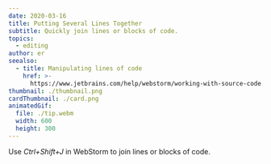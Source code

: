 ```yaml
---
date: 2020-03-16
title: Putting Several Lines Together
subtitle: Quickly join lines or blocks of code.
topics:
  - editing
author: er
seealso:
  - title: Manipulating lines of code
    href: >-
      https://www.jetbrains.com/help/webstorm/working-with-source-code.html#editor_lines_code_blocks
thumbnail: ./thumbnail.png
cardThumbnail: ./card.png
animatedGif:
  file: ./tip.webm
  width: 600
  height: 300
---
```


Use _Ctrl+Shift+J_ in WebStorm to join lines or blocks of code.

